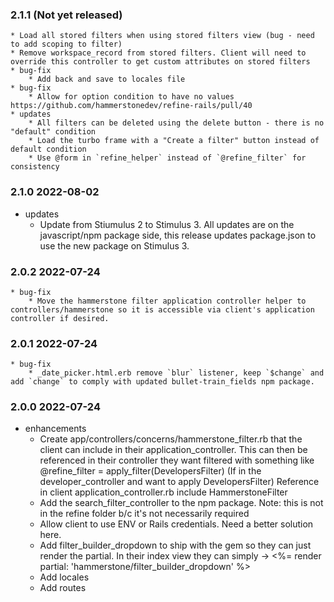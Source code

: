 ### 2.1.1 (Not yet released)
	* Load all stored filters when using stored filters view (bug - need to add scoping to filter)
	* Remove workspace_record from stored filters. Client will need to override this controller to get custom attributes on stored filters 
	* bug-fix
		* Add back and save to locales file
	* bug-fix 
		* Allow for option condition to have no values https://github.com/hammerstonedev/refine-rails/pull/40
	* updates
		* All filters can be deleted using the delete button - there is no "default" condition
		* Load the turbo frame with a "Create a filter" button instead of default condition
		* Use @form in `refine_helper` instead of `@refine_filter` for consistency 

### 2.1.0 2022-08-02
* updates
	* Update from Stiumulus 2 to Stimulus 3. All updates are on the javascript/npm package side, this release updates package.json to use the new package on Stimulus 3.

### 2.0.2 2022-07-24
	* bug-fix
		* Move the hammerstone filter application controller helper to controllers/hammerstone so it is accessible via client's application controller if desired.

### 2.0.1 2022-07-24
	* bug-fix
		* _date_picker.html.erb remove `blur` listener, keep `$change` and add `change` to comply with updated bullet-train_fields npm package.

### 2.0.0 2022-07-24
* enhancements
	* Create app/controllers/concerns/hammerstone_filter.rb that the client can include in their application_controller. This can then be referenced in their controller they want filtered with something like @refine_filter = apply_filter(DevelopersFilter) (If in the developer_controller and want to apply DevelopersFilter)
	Reference in client application_controller.rb include HammerstoneFilter
	* Add the search_filter_controller to the npm package. Note: this is not in the refine folder b/c it's not necessarily required
	* Allow client to use ENV or Rails credentials. Need a better solution here.
	* Add filter_builder_dropdown to ship with the gem so they can just render the partial. In their index view they can simply -> <%= render partial: 'hammerstone/filter_builder_dropdown' %>
	* Add locales
	* Add routes